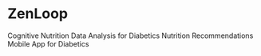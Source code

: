 # ZenLoop

Cognitive Nutrition Data Analysis for Diabetics
Nutrition Recommendations Mobile App for Diabetics



